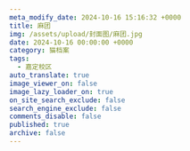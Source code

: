 ```yaml
---
meta_modify_date: 2024-10-16 15:16:32 +0000
title: 麻团
img: /assets/upload/封面图/麻团.jpg
date: 2024-10-16 00:00:00 +0000
category: 猫档案
tags:
  - 嘉定校区
auto_translate: true
image_viewer_on: false
image_lazy_loader_on: true
on_site_search_exclude: false
search_engine_exclude: false
comments_disable: false
published: true
archive: false
---
```

